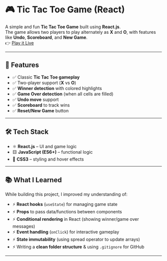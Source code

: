 # 🎮 Tic Tac Toe Game (React)

A simple and fun **Tic Tac Toe Game** built using **React.js**.  
The game allows two players to play alternately as **X** and **O**, with features like **Undo**, **Scoreboard**, and **New Game**.  
👉 [Play it Live](https://animated-capybara-ab9e03.netlify.app/)

---

## 🚀 Features
- ✅ Classic **Tic Tac Toe gameplay**
- ✅ Two-player support (**X** vs **O**)
- ✅ **Winner detection** with colored highlights
- ✅ **Game Over detection** (when all cells are filled)
- ✅ **Undo move** support
- ✅ **Scoreboard** to track wins
- ✅ **Reset/New Game** button

---

## 🛠️ Tech Stack
- ⚛️ **React.js** – UI and game logic  
- 🟨 **JavaScript (ES6+)** – functional logic  
- 🎨 **CSS3** – styling and hover effects  

---

## 📚 What I Learned
While building this project, I improved my understanding of:
- ⚡ **React hooks** (`useState`) for managing game state  
- ⚡ **Props** to pass data/functions between components  
- ⚡ **Conditional rendering** in React (showing winner/game over messages)  
- ⚡ **Event handling** (`onClick`) for interactive gameplay  
- ⚡ **State immutability** (using spread operator to update arrays)  
- ⚡ Writing a **clean folder structure** & using `.gitignore` for GitHub  

---
